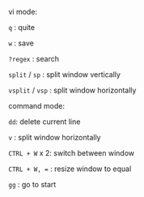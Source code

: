 vi mode:

`q` : quite

`w` : save

`?regex` : search

`split` / `sp` : split window vertically

`vsplit` / `vsp` : split window horizontally

command mode:

`dd`: delete current line

`v` : split window horizontally

`CTRL + W` x 2: switch between window

`CTRL + W, =` : resize window to equal

`gg` : go to start